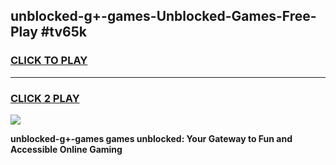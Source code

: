 
## unblocked-g+-games-Unblocked-Games-Free-Play #tv65k
<h3>
<a href="https://us.freeplayer.one?title=unblocked-g+-games&ref=9M">CLICK TO PLAY</a></h3>
<hr>

<h3>
<a href="https://us.freeplayer.one?title=unblocked-g+-games&ref=9M">CLICK 2 PLAY</a>
  
</h3>

<a href="https://us.freeplayer.one?title=unblocked-g+-games&ref=9M"><img src="https://clearcache.store/games.png"></a>


**unblocked-g+-games games unblocked: Your Gateway to Fun and Accessible Online Gaming**
